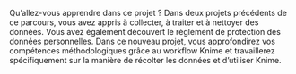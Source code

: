 Qu’allez-vous apprendre dans ce projet ? 
Dans deux projets précédents de ce parcours, vous avez appris à collecter, à traiter et à nettoyer des données. Vous avez également découvert le règlement de protection des données personnelles. Dans ce nouveau projet, vous approfondirez vos compétences méthodologiques grâce au workflow Knime et travaillerez spécifiquement sur la manière de récolter les données et d’utiliser Knime. 
